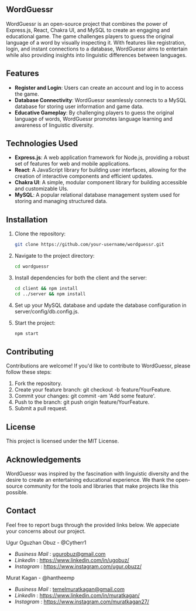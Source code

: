 ## WordGuessr

WordGuessr is an open-source project that combines the power of Express.js, React, Chakra UI, and MySQL to create an engaging and educational game. The game challenges players to guess the original language of a word by visually inspecting it. With features like registration, login, and instant connections to a database, WordGuessr aims to entertain while also providing insights into linguistic differences between languages.

## Features

- **Register and Login**: Users can create an account and log in to access the game.
- **Database Connectivity**: WordGuessr seamlessly connects to a MySQL database for storing user information and game data.
- **Educative Gameplay**: By challenging players to guess the original language of words, WordGuessr promotes language learning and awareness of linguistic diversity.

## Technologies Used

- **Express.js**: A web application framework for Node.js, providing a robust set of features for web and mobile applications.
- **React**: A JavaScript library for building user interfaces, allowing for the creation of interactive components and efficient updates.
- **Chakra UI**: A simple, modular component library for building accessible and customizable UIs.
- **MySQL**: A popular relational database management system used for storing and managing structured data.

## Installation

1. Clone the repository:

   ```bash
   git clone https://github.com/your-username/wordguessr.git

2. Navigate to the project directory:

   ```bash
   cd wordguessr

3. Install dependencies for both the client and the server:

   ```bash
   cd client && npm install
   cd ../server && npm install

4. Set up your MySQL database and update the database configuration in server/config/db.config.js.

5. Start the project:

   ```bash
   npm start

## Contributing
Contributions are welcome! If you'd like to contribute to WordGuessr, please follow these steps:

1. Fork the repository.
2. Create your feature branch: git checkout -b feature/YourFeature.
3. Commit your changes: git commit -am 'Add some feature'.
4. Push to the branch: git push origin feature/YourFeature.
5. Submit a pull request.


## License
This project is licensed under the MIT License.

## Acknowledgements
WordGuessr was inspired by the fascination with linguistic diversity and the desire to create an entertaining educational experience.
We thank the open-source community for the tools and libraries that make projects like this possible.

## Contact

Feel free to report bugs through the provided links below. We appeciate your concerns about our project.

Ugur Oguzhan Obuz - @Cytherr1
- *Business Mail* : ugurobuz@gmail.com
- *LinkedIn* : https://www.linkedin.com/in/ugobuz/
- *Instagram* : https://www.instagram.com/ugur.obuzz/

Murat Kagan - @hantheemp
- *Business Mail* : temelmuratkagan@gmail.com
- *LinkedIn* : https://www.linkedin.com/in/muratkagan/
- *Instagram* : https://www.instagram.com/muratkagan27/


